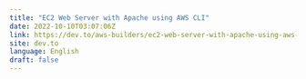 ```yaml
---
title: "EC2 Web Server with Apache using AWS CLI"
date: 2022-10-10T03:07:06Z
link: https://dev.to/aws-builders/ec2-web-server-with-apache-using-aws-cli-2gak?utm_medium=RSS&utm_source=news.12bit.vn
site: dev.to
language: English
draft: false
---
```

